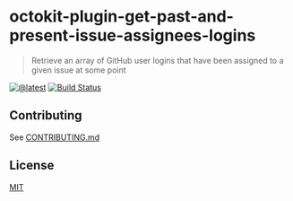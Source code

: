 # octokit-plugin-get-past-and-present-issue-assignees-logins

> Retrieve an array of GitHub user logins that have been assigned to a given issue at some point

[![@latest](https://img.shields.io/npm/v/octokit-plugin-get-past-and-present-issue-assignees-logins.svg)](https://www.npmjs.com/package/octokit-plugin-get-past-and-present-issue-assignees-logins)
[![Build Status](https://github.com/gr2m/octokit-plugin-get-past-and-present-issue-assignees-logins/workflows/Test/badge.svg)](https://github.com/gr2m/octokit-plugin-get-past-and-present-issue-assignees-logins/actions?query=workflow%3ATest+branch%3Amain)

## Contributing

See [CONTRIBUTING.md](CONTRIBUTING.md)

## License

[MIT](LICENSE)
